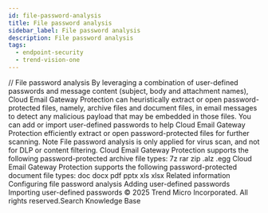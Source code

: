 ```yaml
---
id: file-password-analysis
title: File password analysis
sidebar_label: File password analysis
description: File password analysis
tags:
  - endpoint-security
  - trend-vision-one
---
```


/*<![CDATA[*/ $('#title').html($('meta[name=map-description]').attr('content')); /*]]>*/ File password analysis By leveraging a combination of user-defined passwords and message content (subject, body and attachment names), Cloud Email Gateway Protection can heuristically extract or open password-protected files, namely, archive files and document files, in email messages to detect any malicious payload that may be embedded in those files. You can add or import user-defined passwords to help Cloud Email Gateway Protection efficiently extract or open password-protected files for further scanning. Note File password analysis is only applied for virus scan, and not for DLP or content filtering. Cloud Email Gateway Protection supports the following password-protected archive file types: 7z rar zip .alz .egg Cloud Email Gateway Protection supports the following password-protected document file types: doc docx pdf pptx xls xlsx Related information Configuring file password analysis Adding user-defined passwords Importing user-defined passwords © 2025 Trend Micro Incorporated. All rights reserved.Search Knowledge Base